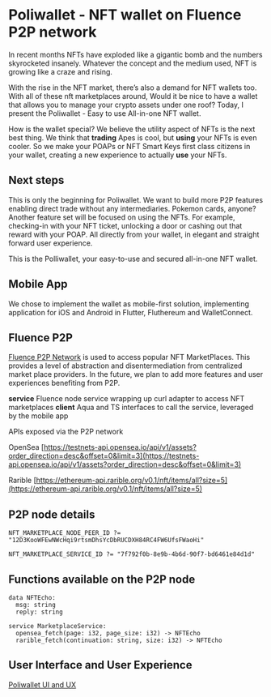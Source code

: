 # Poliwallet - NFT wallet on Fluence P2P network
In recent months NFTs have exploded like a gigantic bomb and the numbers skyrocketed insanely. Whatever the concept and the medium used, NFT is growing like a craze and rising.

With the rise in the NFT market, there’s also a demand for NFT wallets too. With all of these nft marketplaces around, Would it be nice to have a wallet that allows you to manage your crypto assets under one roof? Today, I present the Poliwallet - Easy to use All-in-one NFT wallet.

How is the wallet special? We believe the utility aspect of NFTs is the next best thing. We think that **trading** Apes is cool, but **using** your NFTs is even cooler.  So we make your POAPs or NFT Smart Keys first class citizens in your wallet, creating a new experience to actually **use** your NFTs.

## Next steps

This is only the beginning for Poliwallet. We want to build more P2P features enabling direct trade without any intermediaries. Pokemon cards, anyone? Another feature set will be focused on using the NFTs. For example, checking-in with your NFT ticket, unlocking a door or cashing out that reward with your POAP.  All directly from your wallet, in elegant and straight forward user experience.

This is the Polliwallet, your easy-to-use and secured all-in-one NFT wallet.

## Mobile App
We chose to implement the wallet as mobile-first solution, implementing application for iOS and Android in Flutter, Fluthereum and  WalletConnect.

## Fluence P2P

[Fluence P2P Network](fluence.network) is used to access popular NFT MarketPlaces. This provides a level of abstraction and disentermediation from centralized market place providers. In the future, we plan to add more features and user experiences benefiting from P2P.

**service**
Fluence node service wrapping up curl adapter to access NFT marketplaces
**client**
Aqua and TS interfaces to call the service, leveraged by the mobile app

APIs exposed via the P2P network

OpenSea [https://testnets-api.opensea.io/api/v1/assets?order_direction=desc&offset=0&limit=3](https://testnets-api.opensea.io/api/v1/assets?order_direction=desc&offset=0&limit=3)

Rarible [https://ethereum-api.rarible.org/v0.1/nft/items/all?size=5](https://ethereum-api.rarible.org/v0.1/nft/items/all?size=5)

## P2P node details


```NFT_MARKETPLACE_NODE_PEER_ID ?= "12D3KooWFEwNWcHqi9rtsmDhsYcDbRUCDXH84RC4FW6UfsFWaoHi"```


```NFT_MARKETPLACE_SERVICE_ID ?= "7f792f0b-8e9b-4b6d-90f7-bd6461e84d1d"```




## Functions available on the P2P node
```
data NFTEcho:
  msg: string
  reply: string

service MarketplaceService:
  opensea_fetch(page: i32, page_size: i32) -> NFTEcho
  rarible_fetch(continuation: string, size: i32) -> NFTEcho
  ```


## User Interface and User Experience

[Poliwallet UI and UX](https://docs.google.com/document/d/1fhbRTznWy5MVBDgkHw2CRRgtloFHI6Aq4-kYOTk1VpI/edit?usp=sharing)
